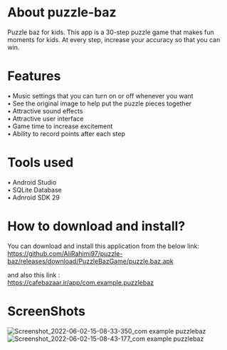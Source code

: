 # About puzzle-baz

Puzzle baz for kids. This app is a 30-step puzzle game that makes fun moments for kids. At every step, increase your accuracy so that you can win.

# Features
 
•	Music settings that you can turn on or off whenever you want                                                                                                   
•	See the original image to help put the puzzle pieces together                                                                                                 
•	Attractive sound effects                                                                                                                                       
•	Attractive user interface                                                                                                                                     
•	Game time to increase excitement                                                                                                                               
•	Ability to record points after each step 

# Tools used

•	Android Studio                                                                                                                                                 
•	SQLite Database                                                                                                                                               
•	Adnroid SDK 29 

# How to download and install?

You can download and install this application from the below link:                                                                                               
https://github.com/AliRahimi97/puzzle-baz/releases/download/PuzzleBazGame/puzzle.baz.apk

and also this link :                                                                                                                                             
https://cafebazaar.ir/app/com.example.puzzlebaz

# ScreenShots

![Screenshot_2022-06-02-15-08-33-350_com example puzzlebaz](https://user-images.githubusercontent.com/60100330/174289476-5aba9549-8e77-490a-8325-0628e76be85c.jpg)
![Screenshot_2022-06-02-15-08-43-177_com example puzzlebaz](https://user-images.githubusercontent.com/60100330/174289517-355deb28-7c14-4564-9fb5-cbaa261c1860.jpg)

